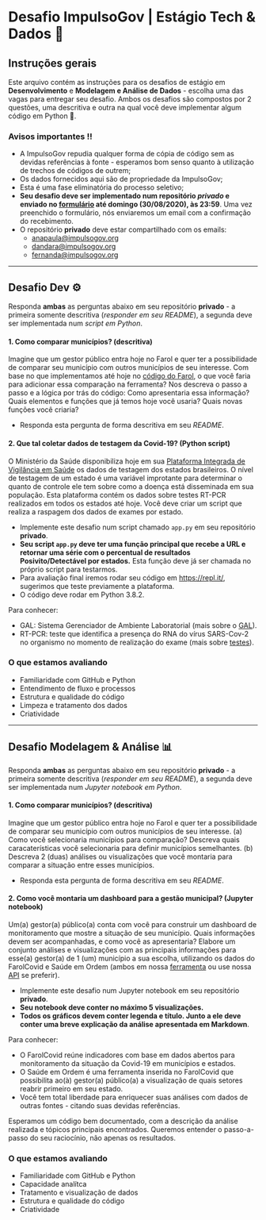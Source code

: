 # Desafio ImpulsoGov | Estágio Tech & Dados 🎲

## Instruções gerais
Este arquivo contém as instruções para os desafios de estágio em **Desenvolvimento** e **Modelagem e Análise de Dados** - escolha uma das vagas para entregar seu desafio. Ambos os desafios são compostos por 2 questões, uma descritiva e outra na qual você deve implementar algum código em Python 🐍.

### Avisos importantes ‼️
- A ImpulsoGov repudia qualquer forma de cópia de código sem as devidas referências à fonte - esperamos bom senso quanto à utilização de trechos de códigos de outrem;
- Os dados fornecidos aqui são de propriedade da ImpulsoGov;
- Esta é uma fase eliminatória do processo seletivo;
- **Seu desafio deve ser implementado num repositório *privado* e enviado no [formulário](https://docs.google.com/forms/d/e/1FAIpQLSczTlU6Nz6oLHazaYSGAViEwabRaNEwSViYv3T7UBh61Qjvrw/viewform) até domingo (30/08/2020), às 23:59**. Uma vez preenchido o formulário, nós enviaremos um email com a confirmação do recebimento.
- O repositório **privado** deve estar compartilhado com os emails: 
  - anapaula@impulsogov.org
  - dandara@impulsogov.org
  - fernanda@impulsogov.org


---

## Desafio Dev ⚙️

Responda **ambas** as perguntas abaixo em seu repositório **privado** - a primeira somente descritiva (*responder em seu README*), a segunda deve ser implementada num *script em Python*.

#### 1. Como comparar municípios? (descritiva)

Imagine que um gestor público entra hoje no Farol e quer ter a possibilidade de comparar seu município com outros municípios de seu interesse. Com base no que implementamos até hoje no [código do Farol](https://github.com/ImpulsoGov/farolcovid), o que você faria para adicionar essa comparação na ferramenta? Nos descreva o passo a passo e a lógica por trás do código: Como apresentaria essa informação? Quais elementos e funções que já temos hoje você usaria? Quais novas funções você criaria?

- Responda esta pergunta de forma descritiva em seu *README*.


#### 2. Que tal coletar dados de testagem da Covid-19? (Python script)

O Ministério da Saúde disponibiliza hoje em sua [Plataforma Integrada de Vigilância em Saúde](http://plataforma.saude.gov.br/coronavirus/virus-respiratorios/) os dados de testagem dos estados brasileiros. O nível de testagem de um estado é uma variável improtante para determinar o quanto de controle ele tem sobre como a doença está disseminada em sua população. Esta plataforma contém os dados sobre testes RT-PCR realizados em todos os estados até hoje. Você deve criar um script que realiza a raspagem dos dados de exames por estado. 

- Implemente este desafio num script chamado `app.py` em seu repositório **privado**.
- **Seu script `app.py` deve ter uma função principal que recebe a URL e retornar uma série com o percentual de resultados Posivito/Detectável por estados.** Esta função deve já ser chamada no próprio script para testarmos.
- Para avaliação final iremos rodar seu código em https://repl.it/, sugerimos que teste previamente a plataforma.
- O código deve rodar em Python 3.8.2.


Para conhecer:
- GAL: Sistema Gerenciador de Ambiente Laboratorial (mais sobre o [GAL](http://gal.datasus.gov.br/GALL/index.php)).
- RT-PCR: teste que identifica a presença do RNA do vírus SARS-Cov-2 no organismo no momento de realização do exame (mais sobre [testes](https://coronacidades.org/como-fazer-o-melhor-uso-de-testes-para-covid-19-sugestoes-para-a-gestao-municipal/)).


### O que estamos avaliando

- Familiaridade com GitHub e Python
- Entendimento de fluxo e processos
- Estrutura e qualidade do código
- Limpeza e tratamento dos dados
- Criatividade

---

## Desafio Modelagem & Análise 📊

Responda **ambas** as perguntas abaixo em seu repositório **privado** - a primeira somente descritiva (*responder em seu README*), a segunda deve ser implementada num *Jupyter notebook em Python*.

#### 1. Como comparar municípios? (descritiva)

Imagine que um gestor público entra hoje no Farol e quer ter a possibilidade de comparar seu município com outros municípios de seu interesse. (a) Como você selecionaria municípios para comparação? Descreva quais caracaterísticas você selecionaria para definir municípios semelhantes. (b) Descreva 2 (duas) análises ou visualizações que você montaria para comparar a situação entre esses municípios.

- Responda esta pergunta de forma descritiva em seu *README*.


#### 2. Como você montaria um dashboard para a gestão municipal? (Jupyter notebook)
Um(a) gestor(a) público(a) conta com você para construir um dashboard de monitoramento que mostre a situação de seu município. Quais informações devem ser acompanhadas, e como você as apresentaria? Elabore um conjunto análises e visualizações com as principais informações para esse(a) gestor(a) de 1 (um) município a sua escolha, utilizando os dados do FarolCovid e Saúde em Ordem (ambos em nossa [ferramenta](https://farolcovid.coronacidades.org/) ou use nossa [API](https://github.com/ImpulsoGov/coronacidades-datasource) se preferir).

- Implemente este desafio num Jupyter notebook em seu repositório **privado**.
- **Seu notebook deve conter no máximo 5 visualizações.**
- **Todos os gráficos devem conter legenda e título. Junto a ele deve conter uma breve explicação da análise apresentada em Markdown**.

Para conhecer:
- O FarolCovid reúne indicadores com base em dados abertos para monitoramento da situação da Covid-19 em municípios e estados.
- O Saúde em Ordem é uma ferramenta inserida no FarolCovid que possibilita ao(à) gestor(a) público(a) a visualização de quais setores reabrir primeiro em seu estado.
- Você tem total liberdade para enriquecer suas análises com dados de outras fontes - citando suas devidas referências.

Esperamos um código bem documentado, com a descrição da análise realizada e tópicos principais encontrados. Queremos entender o passo-a-passo do seu raciocínio, não apenas os resultados.


### O que estamos avaliando

- Familiaridade com GitHub e Python
- Capacidade analítca
- Tratamento e visualização de dados
- Estrutura e qualidade do código
- Criatividade